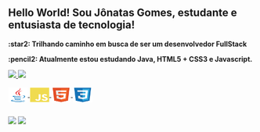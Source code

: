 <h2>Hello World! Sou Jônatas Gomes, estudante e entusiasta de tecnologia!</h2>

<p><strong>:star2: Trilhando caminho em busca de ser um desenvolvedor FullStack</strong></p>
<p><strong>:pencil2: Atualmente estou estudando Java, HTML5 + CSS3 e Javascript.</strong></p>


<div style="display: inline-block">
  <a href="https://github.com/Jonatas-Gomes">
  <img height="160em" src="https://github-readme-stats.vercel.app/api?username=Jonatas-Gomes&count_private=true&show_icons=true&theme=radical")>
  <img height="160em"  src="https://github-readme-stats.vercel.app/api/top-langs/?username=Jonatas-Gomes&langs_count=7&theme=dracula"/> 
</div>
 <div style="display: inline_block"> <br>
   <img align="center" height="30" width="40" src="https://raw.githubusercontent.com/devicons/devicon/master/icons/java/java-original.svg">
   <img align="center" height="30" width="40" src="https://raw.githubusercontent.com/devicons/devicon/master/icons/javascript/javascript-plain.svg">
   <img align="center" height="30" width="40" src="https://raw.githubusercontent.com/devicons/devicon/master/icons/html5/html5-original.svg">
   <img align="center" height="30" width="40" src="https://raw.githubusercontent.com/devicons/devicon/master/icons/css3/css3-original.svg">
</div>
   
  ## 
  
  <div>
    <a href = "mailto:jonatas.gomes042@gmail.com"><img src="https://img.shields.io/badge/Gmail-D14836?style=for-the-badge&logo=gmail&logoColor=white" target="_blank"></a>
   <a href="https://www.linkedin.com/in/jonatasgb/" target="_blank"><img src="https://img.shields.io/badge/-LinkedIn-%230077B5?style=for-the-badge&logo=linkedin&logoColor=white" target="_blank"></a>   
</div>
  
  
